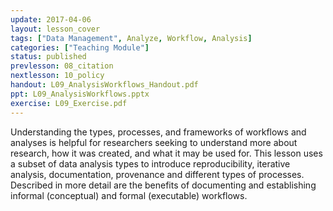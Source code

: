```yaml
---
update: 2017-04-06
layout: lesson_cover
tags: ["Data Management", Analyze, Workflow, Analysis]
categories: ["Teaching Module"]
status: published
prevlesson: 08_citation
nextlesson: 10_policy
handout: L09_AnalysisWorkflows_Handout.pdf
ppt: L09_AnalysisWorkflows.pptx
exercise: L09_Exercise.pdf
---
```


Understanding the types, processes, and frameworks of workflows and analyses is helpful for researchers seeking to understand more about research, how it was created, and what it may be used for. This lesson uses a subset of data analysis types to introduce reproducibility, iterative analysis, documentation, provenance and different types of processes. Described in more detail are the benefits of documenting and establishing informal (conceptual) and formal (executable) workflows.
